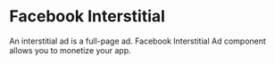 # Facebook Interstitial

An interstitial ad is a full-page ad. Facebook Interstitial Ad component allows you to monetize your app.